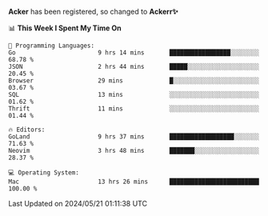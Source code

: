 **Acker** has been registered, so changed to **Ackerr✨**

<!--START_SECTION:waka-->
📊 **This Week I Spent My Time On** 

```text
💬 Programming Languages: 
Go                       9 hrs 14 mins       █████████████████░░░░░░░░   68.78 % 
JSON                     2 hrs 44 mins       █████░░░░░░░░░░░░░░░░░░░░   20.45 % 
Browser                  29 mins             █░░░░░░░░░░░░░░░░░░░░░░░░   03.67 % 
SQL                      13 mins             ░░░░░░░░░░░░░░░░░░░░░░░░░   01.62 % 
Thrift                   11 mins             ░░░░░░░░░░░░░░░░░░░░░░░░░   01.44 % 

🔥 Editors: 
GoLand                   9 hrs 37 mins       ██████████████████░░░░░░░   71.63 % 
Neovim                   3 hrs 48 mins       ███████░░░░░░░░░░░░░░░░░░   28.37 % 

💻 Operating System: 
Mac                      13 hrs 26 mins      █████████████████████████   100.00 % 
```


 Last Updated on 2024/05/21 01:11:38 UTC
<!--END_SECTION:waka-->
